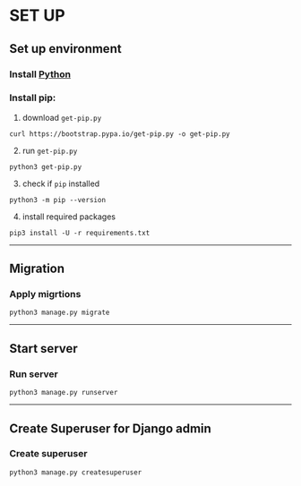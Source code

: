 # SET UP
## Set up environment

### Install [Python](https://www.python.org/downloads/)

### Install pip:
1. download `get-pip.py`
```
curl https://bootstrap.pypa.io/get-pip.py -o get-pip.py
```
2. run `get-pip.py`
```
python3 get-pip.py
```
3. check if `pip` installed
```
python3 -m pip --version
```
4. install required packages
```
pip3 install -U -r requirements.txt
```
---
## Migration
### Apply migrtions
```
python3 manage.py migrate
```
---
## Start server
### Run server
```
python3 manage.py runserver
```
---
## Create Superuser for Django admin
### Create superuser
```
python3 manage.py createsuperuser
```